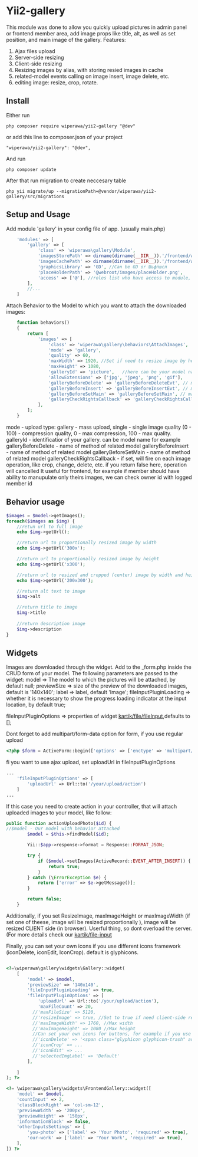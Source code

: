 Yii2-gallery
==========
This module was done to allow you quickly upload pictures in admin panel or frontend member area,
add image props like title, alt, as well as set position, and main image of the gallery.
Features:
1. Ajax files upload
2. Server-side resizing
3. Client-side resizing
4. Resizing images by alias, with storing resied images in cache
5. related-model events calling on image insert, image delete, etc.
6. editing image: resize, crop, rotate.

Install
---------------------------------
Either run

```
php composer require wiperawa/yii2-gallery "@dev"
```

or add this line to  composer.json of your project

```
"wiperawa/yii2-gallery": "@dev",
```

And run

```
php composer update
```

After that run migration to create neccesary table

```
php yii migrate/up --migrationPath=@vendor/wiperawa/yii2-gallery/src/migrations
```

Setup and Usage
---------------------------------
Add module 'gallery' in your config file of app. (usually main.php)


```php
    'modules' => [
        'gallery' => [
            'class' => 'wiperawa\gallery\Module',
            'imagesStorePath' => dirname(dirname(__DIR__)).'/frontend/web/images/store', //path to origin images
            'imagesCachePath' => dirname(dirname(__DIR__)).'/frontend/web/images/cache', //path to resized copies
            'graphicsLibrary' => 'GD', //Can be GD or Шьфпшсл
            'placeHolderPath' => '@webroot/images/placeHolder.png',
            'access' => ['@'], //roles list who have access to module, remove if dont need it.  
        ],
        //...
    ]
```

Attach Behavior to the Model to which you want to attach the downloaded images:

```php
    function behaviors()
    {
        return [
            'images' => [
                'class' => 'wiperawa\gallery\behaviors\AttachImages',
                'mode' => 'gallery',
                'quality' => 60,
                'maxWidth' => 1920, //Set if need to resize image by height or width . NOTE that this take action only for server-size resizing, better to use client-side. see widget declaration below.
                'maxHeight' => 1080,
                'galleryId' => 'picture',	//here can be your model name for example
                'allowExtensions' => ['jpg', 'jpeg', 'png', 'gif'],
                'galleryBeforeDelete' => 'galleryBeforeDeleteEvt', // main model method name to fire before Image delete  
                'galleryBeforeInsert' => 'galleryBeforeInsertEvt', // main model method name to fire before Image  insert  
                'galleryBeforeSetMain' => 'galleryBeforeSetMain', // main model method name to fire before Image setMain event  
                'galleryCheckRightsCallback' => 'galleryCheckRightsCallback', // Main Model method that calls from defaultController before any image manipulation. if return false no action performed
            ],
        ];
    }
```

mode - upload type: gallery - mass upload, single - single image
 quality (0 - 100) - compression quality,  0 - max compression, 100 - max quality. 
 galleryId - identificatior of your gallery. can be model name for example
 galleryBeforeDelete - name of method of related model
 galleryBeforeInsert - name of method of related model
 galleryBeforeSetMain - name of method of related model
 galleryCheckRightsCallback - if set, will fire on each image operation, like crop, change, delete, etc. if you return false here, operation will cancelled
 It useful for frontend, for example if member should have ability to manupulate only theirs images, we can check owner id with logged member id 

Behavior usage
---------------------------------

```php
$images = $model->getImages();
foreach($images as $img) {
    //retun url to full image
    echo $img->getUrl();

    //return url to proportionally resized image by width
    echo $img->getUrl('300x');

    //return url to proportionally resized image by height
    echo $img->getUrl('x300');

    //return url to resized and cropped (center) image by width and height
    echo $img->getUrl('200x300');

    //return alt text to image
    $img->alt

    //return title to image
    $img->title
    
    //return description image
    $img->description
}
```

Widgets
---------------------------------

Images are downloaded through the widget. Add to the _form.php inside the CRUD form of your model.
The following parameters are passed to the widget:
model => The model to which the pictures will be attached, by default null;
previewSize => size of the preview of the downloaded images, default is '140x140';
label => label, default 'Image';
fileInputPluginLoading => whether it is necessary to show the progress loading indicator at the input location, by default true;

fileInputPluginOptions => properties of widget [kartik/file/fileInput](http://demos.krajee.com/widget-details/fileinput),defaults to [];


Dont forget to add multipart/form-data option for form, if you use regular upload
```php
<?php $form = ActiveForm::begin(['options' => ['enctype' => 'multipart/form-data']]); ?>
```

fi you want to use ajax upload, set uploadUrl in fileInputPluginOptions
```php
...
    'fileInputPluginOptions' => [
        'uploadUrl' => Url::to('/your/upload/action')
    ]
...
```
If this case you need to create action in your controller, that will attach uploaded images to your model, like follow:

```php
public function actionUploadPhoto($id) {
//$model - Our model with behavior attached
        $model = $this->findModel($id);

        Yii::$app->response->format = Response::FORMAT_JSON;

        try {
            if ($model->setImages(ActiveRecord::EVENT_AFTER_INSERT)) {
                return true;
            }
        } catch (\ErrorException $e) {
            return ['error' => $e->getMessage()];
        }

        return false;
    }
```

Additionally, if you set ResizeImage, maxImageHeight or maxImageWidth (if set one of theese, image will be resized proportionally ),
image will be resized CLIENT side (in browser). Userful thing, so dont overload the server. 
 (For more details check our [kartik/file-input](https://plugins.krajee.com/file-input/plugin-options#resizeImage)

Finally, you can set your own icons if you use different icons framework (iconDelete, iconEdit, IconCrop). default is glyphicons.
```php

<?=\wiperawa\gallery\widgets\Gallery::widget(
    [
        'model' => $model,
        'previewSize' => '140x140',
        'fileInputPluginLoading' => true,
        'fileInputPluginOptions' => [
            'uploadUrl' => Url::to('/your/upload/action'),
            'maxFileCount' => 20,
          //'maxFileSize' => 5120,
          //'resizeImage' => true, //Set to true if need client-side resizing
          //'maxImageWidth' => 1760, //Max width
          //'maxImageHeight' => 1080 //Max height
          //Can set your own icons for buttons, for example if you use bootstrap4
          //'iconDelete' => '<span class="glyphicon glyphicon-trash" aria-hidden="true"></span>'
          //'iconCrop' => ...
          //'iconEdit' => ...  
          //'selectedImgLabel' => 'Default'
        ],
   
    ]
); ?>

<?= \wiperawa\gallery\widgets\FrontendGallery::widget([
    'model' => $model,
    'countInput' => 2,
    'classBlockRight' => 'col-sm-12',
    'previewWidth' => '200px',
    'previewHeight' => '150px',
    'informationBlock' => false,
    'otherInputsSettings' => [
        'you-photo' => ['label' => 'Your Photo', 'required' => true],
        'our-work' => ['label' => 'Your Work', 'required' => true],
    ],
]) ?>

```
